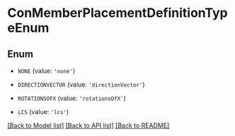 # ConMemberPlacementDefinitionTypeEnum


## Enum

* `NONE` (value: `'none'`)

* `DIRECTIONVECTOR` (value: `'directionVector'`)

* `ROTATIONSOFX` (value: `'rotationsOfX'`)

* `LCS` (value: `'lcs'`)

[[Back to Model list]](../README.md#documentation-for-models) [[Back to API list]](../README.md#documentation-for-api-endpoints) [[Back to README]](../README.md)


